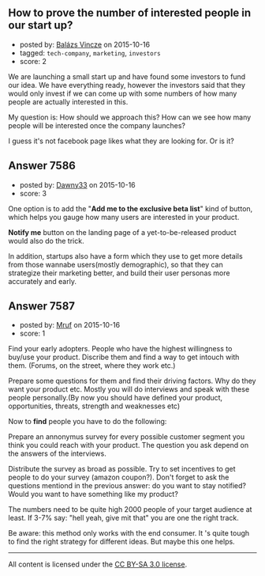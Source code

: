 ## How to prove the number of interested people in our start up?

- posted by: [Balázs Vincze](https://stackexchange.com/users/5578399/bal-zs-vincze) on 2015-10-16
- tagged: `tech-company`, `marketing`, `investors`
- score: 2

We are launching a small start up and have found some investors to fund our idea. We have everything ready, however the investors said that they would only invest if we can come up with some numbers of how many people are actually interested in this. 

My question is: How should we approach this? How can we see how many people will be interested once the company launches? 

I guess it's not facebook page likes what they are looking for. Or is it?




## Answer 7586

- posted by: [Dawny33](https://stackexchange.com/users/6444670/dawny33) on 2015-10-16
- score: 3

One option is to add the "**Add me to the exclusive beta list**" kind of button, which helps you gauge how many users are interested in your product.

**Notify me** button on the landing page of a yet-to-be-released product would also do the trick.

In addition, startups also have a form which they use to get more details from those wannabe users(mostly demographic), so that they can strategize their marketing better, and build their user personas more accurately and early.


## Answer 7587

- posted by: [Mruf](https://stackexchange.com/users/3246202/mruf) on 2015-10-16
- score: 1

Find your early adopters. People who have the highest willingness to buy/use your product. Discribe them and find a way to get intouch with them. (Forums, on the street, where they work etc.)

Prepare some questions for them and find their driving factors. Why do they want your product etc. Mostly you will do interviews and speak with these people personally.(By now you should have defined your product, opportunities, threats, strength and weaknesses etc)

Now to **find** people you have to do the following:

Prepare an annonymus survey for every possible customer segment you think you could reach with your product. The question you ask depend on the answers of the interviews.

Distribute the survey as broad as possible. Try to set incentives to get people to do your survey (amazon coupon?). Don't forget to ask the questions mentiond in the previous answer: do you want to stay notified? Would you want to have something like my product?

The numbers need to be quite high 2000 people of your target audience at least. If 3-7% say: "hell yeah, give mit that" you are one the right track.

Be aware: this method only works with the end consumer. It 's quite tough to find the right strategy for different ideas. But maybe this one helps.



---

All content is licensed under the [CC BY-SA 3.0 license](https://creativecommons.org/licenses/by-sa/3.0/).
